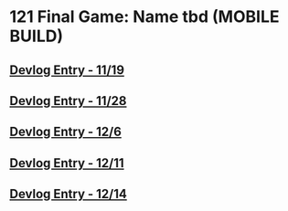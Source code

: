 # 121 Final Game: Name tbd (MOBILE BUILD)

## [Devlog Entry - 11/19](./devlogs/devlog1.md)

## [Devlog Entry - 11/28](./devlogs/devlog2.md)

## [Devlog Entry - 12/6](./devlogs/devlog3.md)

## [Devlog Entry - 12/11](./devlogs/devlog4.md)

## [Devlog Entry - 12/14](./devlogs/devlog5.md)
